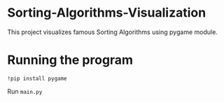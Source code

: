 # Sorting-Algorithms-Visualization

This project visualizes famous Sorting Algorithms using pygame module.

# Running the program

`!pip install pygame`

Run `main.py`

